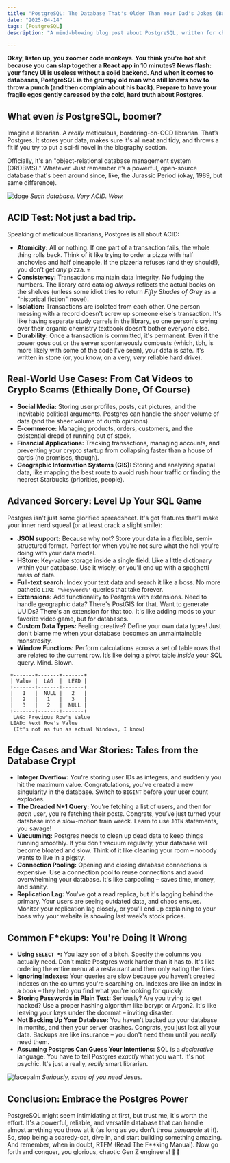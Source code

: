 ```yaml
---
title: "PostgreSQL: The Database That's Older Than Your Dad's Jokes (But Still Kinda Slaps)"
date: "2025-04-14"
tags: [PostgreSQL]
description: "A mind-blowing blog post about PostgreSQL, written for chaotic Gen Z engineers who probably learned SQL from TikTok."

---
```


**Okay, listen up, you zoomer code monkeys. You think you're hot shit because you can slap together a React app in 10 minutes? News flash: your fancy UI is useless without a solid backend. And when it comes to databases, PostgreSQL is the grumpy old man who still knows how to throw a punch (and then complain about his back). Prepare to have your fragile egos gently caressed by the cold, hard truth about Postgres.**

## What even *is* PostgreSQL, boomer?

Imagine a librarian. A *really* meticulous, bordering-on-OCD librarian. That’s Postgres. It stores your data, makes sure it's all neat and tidy, and throws a fit if you try to put a sci-fi novel in the biography section.

Officially, it's an "object-relational database management system (ORDBMS)." Whatever. Just remember it’s a powerful, open-source database that's been around since, like, the Jurassic Period (okay, 1989, but same difference).

![doge](https://i.kym-cdn.com/photos/images/newsfeed/000/234/765/b7e.jpg)
*Such database. Very ACID. Wow.*

## ACID Test: Not just a bad trip.

Speaking of meticulous librarians, Postgres is all about ACID:

*   **Atomicity:** All or nothing. If one part of a transaction fails, the whole thing rolls back. Think of it like trying to order a pizza with half anchovies and half pineapple. If the pizzeria refuses (and they should!), you don’t get *any* pizza. 💀
*   **Consistency:** Transactions maintain data integrity. No fudging the numbers. The library card catalog *always* reflects the actual books on the shelves (unless some idiot tries to return *Fifty Shades of Grey* as a "historical fiction" novel).
*   **Isolation:** Transactions are isolated from each other. One person messing with a record doesn't screw up someone else's transaction. It's like having separate study carrels in the library, so one person's crying over their organic chemistry textbook doesn't bother everyone else.
*   **Durability:** Once a transaction is committed, it's permanent. Even if the power goes out or the server spontaneously combusts (which, tbh, is more likely with some of the code I’ve seen), your data is safe. It's written in stone (or, you know, on a very, *very* reliable hard drive).

## Real-World Use Cases: From Cat Videos to Crypto Scams (Ethically Done, Of Course)

*   **Social Media:** Storing user profiles, posts, cat pictures, and the inevitable political arguments. Postgres can handle the sheer volume of data (and the sheer volume of dumb opinions).
*   **E-commerce:** Managing products, orders, customers, and the existential dread of running out of stock.
*   **Financial Applications:** Tracking transactions, managing accounts, and preventing your crypto startup from collapsing faster than a house of cards (no promises, though).
*   **Geographic Information Systems (GIS):** Storing and analyzing spatial data, like mapping the best route to avoid rush hour traffic or finding the nearest Starbucks (priorities, people).

## Advanced Sorcery: Level Up Your SQL Game

Postgres isn't just some glorified spreadsheet. It's got features that’ll make your inner nerd squeal (or at least crack a slight smile):

*   **JSON support:** Because why not? Store your data in a flexible, semi-structured format. Perfect for when you're not sure what the hell you're doing with your data model.
*   **HStore:** Key-value storage inside a single field. Like a little dictionary within your database. Use it wisely, or you'll end up with a spaghetti mess of data.
*   **Full-text search:** Index your text data and search it like a boss. No more pathetic `LIKE '%keyword%'` queries that take forever.
*   **Extensions:** Add functionality to Postgres with extensions. Need to handle geographic data? There's PostGIS for that. Want to generate UUIDs? There's an extension for that too. It's like adding mods to your favorite video game, but for databases.
*   **Custom Data Types:** Feeling creative? Define your own data types! Just don't blame me when your database becomes an unmaintainable monstrosity.
*   **Window Functions:** Perform calculations across a set of table rows that are related to the current row. It’s like doing a pivot table *inside* your SQL query. Mind. Blown.

```ascii
 +-------+-------+-------+
 | Value |  LAG  |  LEAD |
 +-------+-------+-------+
 |   1   |  NULL |   2   |
 |   2   |   1   |   3   |
 |   3   |   2   |  NULL |
 +-------+-------+-------+
  LAG: Previous Row's Value
 LEAD: Next Row's Value
  (It's not as fun as actual Windows, I know)
```

## Edge Cases and War Stories: Tales from the Database Crypt

*   **Integer Overflow:** You're storing user IDs as integers, and suddenly you hit the maximum value. Congratulations, you've created a new singularity in the database. Switch to `BIGINT` before your user count explodes.
*   **The Dreaded N+1 Query:** You're fetching a list of users, and then for *each* user, you're fetching their posts. Congrats, you’ve just turned your database into a slow-motion train wreck. Learn to use `JOIN` statements, you savage!
*   **Vacuuming:** Postgres needs to clean up dead data to keep things running smoothly. If you don't vacuum regularly, your database will become bloated and slow. Think of it like cleaning your room – nobody wants to live in a pigsty.
*   **Connection Pooling:** Opening and closing database connections is expensive. Use a connection pool to reuse connections and avoid overwhelming your database. It's like carpooling – saves time, money, and sanity.
*   **Replication Lag:** You've got a read replica, but it's lagging behind the primary. Your users are seeing outdated data, and chaos ensues. Monitor your replication lag closely, or you'll end up explaining to your boss why your website is showing last week's stock prices.

## Common F*ckups: You're Doing It Wrong

*   **Using `SELECT *`:** You lazy son of a bitch. Specify the columns you actually need. Don't make Postgres work harder than it has to. It's like ordering the entire menu at a restaurant and then only eating the fries.
*   **Ignoring Indexes:** Your queries are slow because you haven't created indexes on the columns you're searching on. Indexes are like an index in a book – they help you find what you're looking for quickly.
*   **Storing Passwords in Plain Text:** Seriously? Are you trying to get hacked? Use a proper hashing algorithm like bcrypt or Argon2. It's like leaving your keys under the doormat – inviting disaster.
*   **Not Backing Up Your Database:** You haven't backed up your database in months, and then your server crashes. Congrats, you just lost all your data. Backups are like insurance – you don't need them until you *really* need them.
*   **Assuming Postgres Can Guess Your Intentions:** SQL is a *declarative* language. You have to tell Postgres *exactly* what you want. It's not psychic. It's just a really, *really* smart librarian.

![facepalm](https://i.imgflip.com/30rmtd.jpg)
*Seriously, some of you need Jesus.*

## Conclusion: Embrace the Postgres Power

PostgreSQL might seem intimidating at first, but trust me, it's worth the effort. It's a powerful, reliable, and versatile database that can handle almost anything you throw at it (as long as you don't throw *pineapple* at it). So, stop being a scaredy-cat, dive in, and start building something amazing. And remember, when in doubt, RTFM (Read The F\*\*king Manual). Now go forth and conquer, you glorious, chaotic Gen Z engineers! 🙏💀
